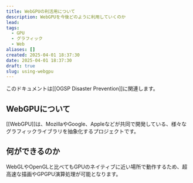 ```yaml
---
title: WebGPUの利活用について
description: WebGPUを今後どのように利用していくのか
lead: 
tags:
  - GPU
  - グラフィック
  - Web
aliases: []
created: 2025-04-01 18:37:30
date: 2025-04-01 18:37:30
draft: true
slug: using-webgpu
---
```

このドキュメントは[[OGSP Disaster Prevention]]に関連します。
## WebGPUについて
[[WebGPU]]は、MozillaやGoogle、Appleなどが共同で開発している、様々なグラフィックライブラリを抽象化するプロジェクトです。  

## 何ができるのか
WebGLやOpenGLと比べてもGPUのネイティブに近い場所で動作するため、超高速な描画やGPGPU演算処理が可能となります。
